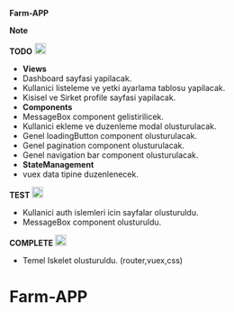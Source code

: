 **Farm-APP**

**Note** 

**TODO** <img src="https://user-images.githubusercontent.com/48564989/146605701-e631eccf-4e7a-4bc4-af57-62f55bd8d62a.png" alt="drawing" width="20"/>

- **Views**
- Dashboard sayfasi yapilacak.
- Kullanici listeleme ve yetki ayarlama tablosu yapilacak.
- Kisisel ve Sirket profile sayfasi yapilacak.
- **Components**
- MessageBox component gelistirilicek.
- Kullanici ekleme ve duzenleme modal olusturulacak.
- Genel loadingButton component olusturulacak.
- Genel pagination component olusturulacak.
- Genel navigation bar component olusturulacak.
- **StateManagement**
- vuex data tipine duzenlenecek.


**TEST** <img src="https://user-images.githubusercontent.com/48564989/146607601-4ed65010-bdd7-4344-b0fb-0030b3724152.png" alt="drawing" width="20"/>


- Kullanici auth islemleri icin sayfalar olusturuldu.
- MessageBox component olusturuldu.


**COMPLETE** <img src="https://user-images.githubusercontent.com/48564989/146606311-1f22b5e1-62fe-4f12-b239-789b3295b07f.png" alt="drawing" width="20"/>

- Temel Iskelet olusturuldu. (router,vuex,css)


# Farm-APP
